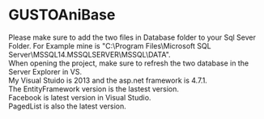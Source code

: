 # GUSTOAniBase
Please make sure to add the two files in Database folder to your Sql Sever Folder. 
For Example mine is "C:\Program Files\Microsoft SQL Server\MSSQL14.MSSQLSERVER\MSSQL\DATA".  
When opening the project, make sure to refresh the two database in the Server Explorer in VS.  
My Visual Stuido is 2013 and the asp.net framework is 4.7.1.   
The EntityFramework version is the lastest version.  
Facebook is latest version in Visual Studio.  
PagedList is also the latest version.  
